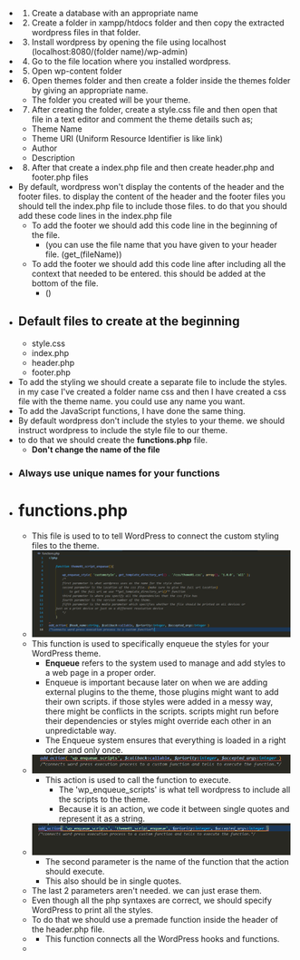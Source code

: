 - 1) Create a database with an appropriate name
- 2) Create a folder in xampp/htdocs folder and then copy the extracted wordpress files in that folder.
- 3) Install wordpress by opening the file using localhost (localhost:8080/(folder name)/wp-admin)
- 4) Go to the file location where you installed wordpress.
- 5) Open wp-content folder
- 6) Open themes folder and then create a folder inside the themes folder by giving an appropriate name.
	- The folder you created will be your theme.
- 7) After creating the folder, create a style.css file and then open that file in a text editor and comment the theme details such as;
	- Theme Name
	- Theme URI (Uniform Resource Identifier is like link)
	- Author
	- Description
- 8) After that create a index.php file and then create header.php and footer.php files
- By default, wordpress won't display the contents of the header and the footer files. to display the content of the header and the footer files you should tell the index.php file to include those files. to do that you should add these code lines in the index.php file
	- To add the footer we should add this code line in the beginning of the file.
		- **<?php get_header();?>** (you can use the file name that you have given to your header file. (get_(fileName))
	- To add the footer we should add this code line after including all the context that needed to be entered. this should be added at the bottom of the file.
		- **<?php get_footer();?>** (<?php get_(footer file name);?>)
- ## Default files to create at the beginning
	- style.css
	- index.php
	- header.php
	- footer.php
- To add the styling we should create a separate file to include the styles. in my case I've created a folder name css and then I have created a css file with the theme name. you could use any name you want.
- To add the JavaScript functions, I have done the same thing.
- By default wordpress don't include the styles to your theme. we should instruct wordpress to include the style file to our theme.
- to do that we should create the **functions.php** file.
	- **Don't change the name of the file**
- ### Always use unique names for your functions
- # functions.php
	- This file is used to to tell WordPress to connect the custom styling files to the theme.
	- ![image.png](../assets/image_1698032297664_0.png)
	- This function is used to specifically enqueue the styles for your WordPress theme.
		- **Enqueue** refers to the system used to manage and add styles to a web page in a proper order.
		- Enqueue is important because later on when we are adding external plugins to the theme, those plugins might want to add their own scripts. if those styles were added in a messy way, there might be conflicts in the scripts. scripts might run before their dependencies or styles might override each other in an unpredictable way.
		- The Enqueue system ensures that everything is loaded in a right order and only once.
	- ![image.png](../assets/image_1698205542076_0.png)
		- This action is used to call the function to execute.
			- The 'wp_enqueue_scripts' is what tell wordpress to include all the scripts to the theme.
			- Because it is an action, we code it between single quotes and represent it as a string.
	- ![image.png](../assets/image_1698205730759_0.png)
		- The second parameter is the name of the function that the action should execute.
		- This also should be in single quotes.
	- The last 2 parameters aren't needed. we can just erase them.
	- Even though all the php syntaxes are correct, we should specify WordPress to print all the styles.
	- To do that we should use a premade function inside the header of the header.php file.
	- **<?php wp_head(); ?>**
		- This function connects all the WordPress hooks and functions.
	-